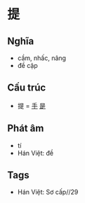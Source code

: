 # 提

## Nghĩa

* cầm, nhấc, nâng
* đề cập

## Cấu trúc
* 提 = [手](手.md) [是](是.md)

## Phát âm

* tí
* Hán Việt: đề

## Tags
* Hán Việt: Sơ cấp//29

<script>window.HANZI_FIELD='提';</script>
